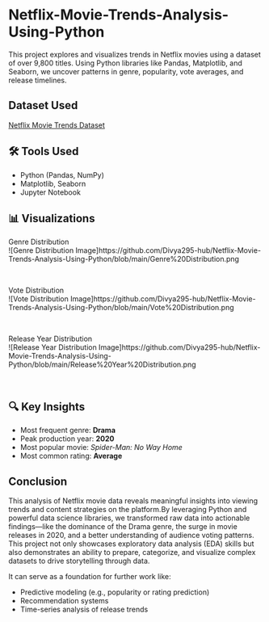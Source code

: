 # Netflix-Movie-Trends-Analysis-Using-Python
This project explores and visualizes trends in Netflix movies using a dataset of over 9,800 titles. Using Python libraries like Pandas, Matplotlib, and Seaborn, we uncover patterns in genre, popularity, vote averages, and release timelines.


## Dataset Used
<a href='https://github.com/Divya295-hub/Netflix-Movie-Trends-Analysis-Using-Python/blob/main/mymoviedb.csv'>Netflix Movie Trends Dataset</a>


## 🛠️ Tools Used
- Python (Pandas, NumPy)
- Matplotlib, Seaborn
- Jupyter Notebook


## 📊 Visualizations
<p> Genre Distribution<br>
![Genre Distribution Image]https://github.com/Divya295-hub/Netflix-Movie-Trends-Analysis-Using-Python/blob/main/Genre%20Distribution.png
</p>
<br>
<p>Vote Distribution<br>
![Vote Distribution Image]https://github.com/Divya295-hub/Netflix-Movie-Trends-Analysis-Using-Python/blob/main/Vote%20Distribution.png
</p>
<br>
<p>Release Year Distribution<br>
![Release Year Distribution Image]https://github.com/Divya295-hub/Netflix-Movie-Trends-Analysis-Using-Python/blob/main/Release%20Year%20Distribution.png
</p>
<br>

## 🔍 Key Insights
- Most frequent genre: **Drama**
- Peak production year: **2020**
- Most popular movie: *Spider-Man: No Way Home*
- Most common rating: **Average**


## Conclusion
<p>
This analysis of Netflix movie data reveals meaningful insights into viewing trends and content strategies on the platform.By leveraging Python and powerful data science libraries, we transformed raw data into actionable findings—like the dominance of the Drama genre, the surge in movie releases in 2020, and a better understanding of audience voting patterns. This project not only showcases exploratory data analysis (EDA) skills but also demonstrates an ability to prepare, categorize, and visualize complex datasets to drive storytelling through data.</p>
<p>
It can serve as a foundation for further work like:
<ul>
<li>Predictive modeling (e.g., popularity or rating prediction)</li>
<li>Recommendation systems</li>
<li>Time-series analysis of release trends</li>
</ul></p>
